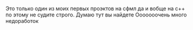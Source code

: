 Это только один из моих первых проэктов на сфмл да и вобще на с++ по этому не судите строго. Думаю тут вы найдете Ооооооочень много недоработок
